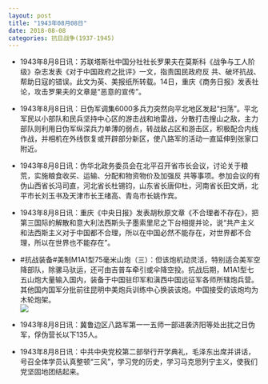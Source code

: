 ```yaml
---
layout: post
title: "1943年08月08日"
date: 2018-08-08
categories: 抗日战争(1937-1945)
---
```


<meta name="referrer" content="no-referrer" />

- 1943年8月8日讯：苏联塔斯社中国分社社长罗果夫在莫斯科《战争与工人阶级》杂志发表《对于中国政府之批评》一文，指责国民政府反 共、破坏抗战、帮助日寇的错误。此文为英、美报纸所转载。14日，重庆《商务日报》发表社论，攻击罗果夫的文章是“恶意的宣传”。 

- 1943年8月8日讯：日伪军调集6000多兵力突然向平北地区发起“扫荡”。平北军民以小部队和民兵坚持中心区的游击战和地雷战，分散打击搜山之敌，主力部队则利用日伪军纵深兵力单薄的弱点，转战敌占区和游击区，积极配合内线作战，并相机在外线恢复或开辟部分新区，使八路军的活动一直延伸到张家口附近。 

- 1943年8月8日讯：伪华北政务委员会在北平召开省市长会议，讨论关于粮荒，实施粮食收买、运输、分配和物资物价及加强反 共等事项。参加会议的有伪山西省长冯司直，河北省长杜锡钧，山东省长唐仰杜，河南省长田文炳，北平市长刘玉书及天津市长王绪高、青岛市长姚作宾。 

- 1943年8月8日讯：重庆《中央日报》发表胡秋原文章《不合理者不存在》，把第三国际的解散和意大利法西斯头子墨索里尼之下台相提并论，说“共产主义和法西斯主义对于中国都不合理，所以在中国必然不能存在，对世界都不合理，所以在世界也不能存在”。 

- #抗战装备#美制M1A1型75毫米山炮（三）：但该炮机动灵活，特别适合美军空降部队，除骡马驮运，还可由吉普车牵引或伞降空投。抗战后期，M1A1型七五山炮大量输入国内，装备于中国驻印军和滇西中国远征军各师所辖炮兵营。其他国内国军分批前往昆明中美炮兵训练中心换装该炮。中国接受的该炮均为木轮炮架。 <br/><img src="https://wx1.sinaimg.cn/large/aca367d8ly1fu22b8pixyj20m81a1wzh.jpg" />

- 1943年8月8日讯：冀鲁边区八路军第一一五师一部进袭济阳等处出扰之日伪军，俘伪营长以下135人。 

- 1943年8月8日讯：中共中央党校第二部举行开学典礼，毛泽东出席并讲话，号召全体学员认真整顿“三风”，学习党的历史，学习马克思列宁主义，使我们党坚固地团结起来。 


